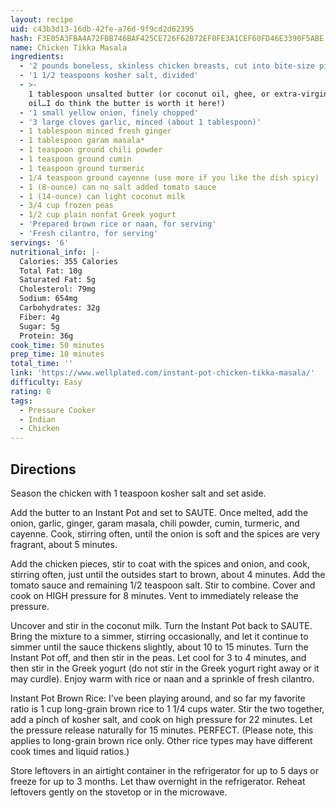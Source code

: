```yaml
---
layout: recipe
uid: c43b3d13-16db-42fe-a76d-9f9cd2d62395
hash: F3E05A3FBA4A72FBB746BAF425CE726F62B72EF0FE3A1CEF60FD46E3390F5ABE
name: Chicken Tikka Masala
ingredients:
  - '2 pounds boneless, skinless chicken breasts, cut into bite-size pieces'
  - '1 1/2 teaspoons kosher salt, divided'
  - >-
    1 tablespoon unsalted butter (or coconut oil, ghee, or extra-virgin olive
    oil…I do think the butter is worth it here!)
  - '1 small yellow onion, finely chopped'
  - '3 large cloves garlic, minced (about 1 tablespoon)'
  - 1 tablespoon minced fresh ginger
  - 1 tablespoon garam masala*
  - 1 teaspoon ground chili powder
  - 1 teaspoon ground cumin
  - 1 teaspoon ground turmeric
  - 1/4 teaspoon ground cayenne (use more if you like the dish spicy)
  - 1 (8-ounce) can no salt added tomato sauce
  - 1 (14-ounce) can light coconut milk
  - 3/4 cup frozen peas
  - 1/2 cup plain nonfat Greek yogurt
  - 'Prepared brown rice or naan, for serving'
  - 'Fresh cilantro, for serving'
servings: '6'
nutritional_info: |-
  Calories: 355 Calories
  Total Fat: 10g
  Saturated Fat: 5g
  Cholesterol: 79mg
  Sodium: 654mg
  Carbohydrates: 32g
  Fiber: 4g
  Sugar: 5g
  Protein: 36g
cook_time: 50 minutes
prep_time: 10 minutes
total_time: ''
link: 'https://www.wellplated.com/instant-pot-chicken-tikka-masala/'
difficulty: Easy
rating: 0
tags:
  - Pressure Cooker
  - Indian
  - Chicken
---
```


## Directions

Season the chicken with 1 teaspoon kosher salt and set aside.

Add the butter to an Instant Pot and set to SAUTE. Once melted, add the onion, garlic, ginger, garam masala, chili powder, cumin, turmeric, and cayenne. Cook, stirring often, until the onion is soft and the spices are very fragrant, about 5 minutes.

Add the chicken pieces, stir to coat with the spices and onion, and cook, stirring often, just until the outsides start to brown, about 4 minutes. Add the tomato sauce and remaining 1/2 teaspoon salt. Stir to combine. Cover and cook on HIGH pressure for 8 minutes. Vent to immediately release the pressure.

Uncover and stir in the coconut milk. Turn the Instant Pot back to SAUTE. Bring the mixture to a simmer, stirring occasionally, and let it continue to simmer until the sauce thickens slightly, about 10 to 15 minutes. Turn the Instant Pot off, and then stir in the peas. Let cool for 3 to 4 minutes, and then stir in the Greek yogurt (do not stir in the Greek yogurt right away or it may curdle). Enjoy warm with rice or naan and a sprinkle of fresh cilantro.

Instant Pot Brown Rice: I’ve been playing around, and so far my favorite ratio is 1 cup long-grain brown rice to 1 1/4 cups water. Stir the two together, add a pinch of kosher salt, and cook on high pressure for 22 minutes. Let the pressure release naturally for 15 minutes. PERFECT. (Please note, this applies to long-grain brown rice only. Other rice types may have different cook times and liquid ratios.)

Store leftovers in an airtight container in the refrigerator for up to 5 days or freeze for up to 3 months. Let thaw overnight in the refrigerator. Reheat leftovers gently on the stovetop or in the microwave.
